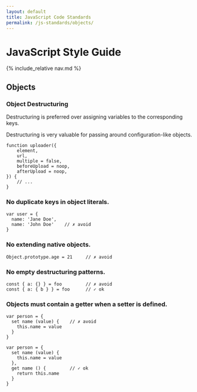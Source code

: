 ```yaml
---
layout: default
title: JavaScript Code Standards
permalink: /js-standards/objects/
---
```


# JavaScript Style Guide

{% include_relative nav.md %}

## Objects

### Object Destructuring

Destructuring is preferred over assigning variables to the corresponding keys.

Destructuring is very valuable for passing around configuration-like objects.

```
function uploader({
    element,
    url,
    multiple = false,
    beforeUpload = noop,
    afterUpload = noop,
}) {
    // ...
}
```


### No duplicate keys in object literals.

```
var user = {
  name: 'Jane Doe',
  name: 'John Doe'    // ✗ avoid 
}
```

### No extending native objects.

```
Object.prototype.age = 21     // ✗ avoid 
```

### No empty destructuring patterns.

```
const { a: {} } = foo         // ✗ avoid 
const { a: { b } } = foo      // ✓ ok 
```

### Objects must contain a getter when a setter is defined.

```
var person = {
  set name (value) {    // ✗ avoid 
    this.name = value
  }
}
 
var person = {
  set name (value) {
    this.name = value
  },
  get name () {         // ✓ ok 
    return this.name
  }
}
```

